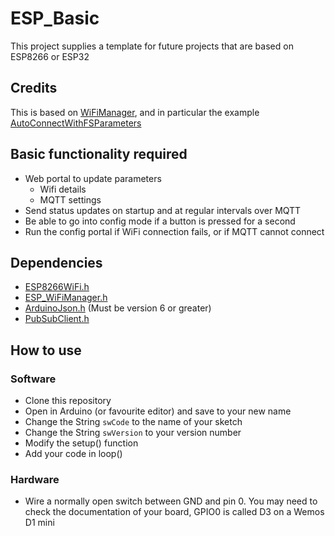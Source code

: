 # ESP_Basic

This project supplies a template for future projects that are based on ESP8266 or ESP32

## Credits
This is based on [WiFiManager](https://github.com/tzapu/WiFiManager), and in particular the example [AutoConnectWithFSParameters](https://github.com/tzapu/WiFiManager/tree/master/examples/AutoConnectWithFSParameters)

## Basic functionality required
* Web portal to update parameters
  - Wifi details
  - MQTT settings
* Send status updates on startup and at regular intervals over MQTT
* Be able to go into config mode if a button is pressed for a second
* Run the config portal if WiFi connection fails, or if MQTT cannot connect

## Dependencies
* [ESP8266WiFi.h](https://github.com/esp8266/Arduino)
* [ESP_WiFiManager.h](https://github.com/khoih-prog/ESP_WiFiManager)
* [ArduinoJson.h](https://github.com/bblanchon/ArduinoJson) (Must be version 6 or greater)
* [PubSubClient.h](https://pubsubclient.knolleary.net/)

## How to use
### Software
* Clone this repository
* Open in Arduino (or favourite editor) and save to your new name
* Change the String `swCode` to the name of your sketch
* Change the String `swVersion` to your version number
* Modify the setup() function
* Add your code in loop()
### Hardware
* Wire a normally open switch between GND and pin 0. You may need to check the documentation of your board, GPIO0 is called D3 on a Wemos D1 mini